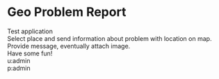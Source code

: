 # Geo Problem Report
Test application\
Select place and send information about
problem with location on map.\
Provide message, eventually attach image.\
Have some fun!\
u:admin\
p:admin
